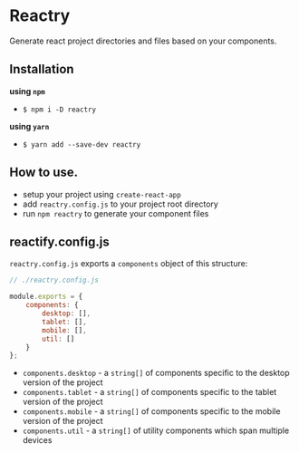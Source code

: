 # Reactry

Generate react project directories and files based on your components.

## Installation

**using `npm`**

- `$ npm i -D reactry`

**using `yarn`**

- `$ yarn add --save-dev reactry`

## How to use.

- setup your project using `create-react-app`
- add `reactry.config.js` to your project root directory
- run `npm reactry` to generate your component files

## reactify.config.js

`reactry.config.js` exports a `components` object of this structure:
```js
// ./reactry.config.js

module.exports = {
    components: {
        desktop: [],
        tablet: [],
        mobile: [],
        util: []
    }
};
```

- `components.desktop` - a `string[]` of components specific to the desktop 
version of the project
- `components.tablet` - a `string[]` of components specific to the tablet 
version of the project
- `components.mobile` - a `string[]` of components specific to the mobile 
version of the project
- `components.util` - a `string[]` of utility components which span multiple 
devices